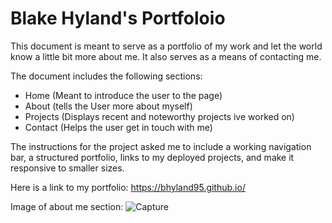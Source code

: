 # Blake Hyland's Portfoloio

This document is meant to serve as a portfolio of my work and let the world know a little bit more about me. It also serves as a means of contacting me. 

The document includes the following sections: 
- Home (Meant to introduce the user to the page)
- About (tells the User more about myself)
- Projects (Displays recent and noteworthy projects ive worked on)
- Contact (Helps the user get in touch with me)

The instructions for the project asked me to include a working navigation bar, a structured portfolio, links to my deployed projects, and make it responsive to smaller sizes. 

Here is a link to my portfolio: https://bhyland95.github.io/


Image of about me section:
![Capture](https://user-images.githubusercontent.com/84405590/128559077-6deb45dc-7874-4042-8b64-434b3134139d.PNG)


